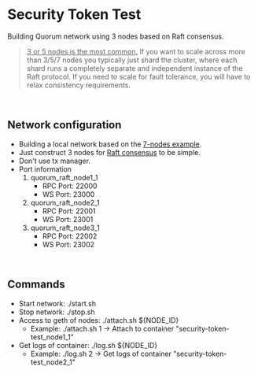# Security Token Test

Building Quorum network using 3 nodes based on Raft consensus.  

> <u>3 or 5 nodes is the most common.</u> If you want to scale across more than 3/5/7 nodes you typically just shard the cluster, where each shard runs a completely separate and independent instance of the Raft protocol. If you need to scale for fault tolerance, you will have to relax consistency requirements.

<br>

## Network configuration
- Building a local network based on the [7-nodes example](https://github.com/ConsenSys/quorum-examples).
- Just construct 3 nodes for [Raft consensus](https://raft.github.io/) to be simple.
- Don't use tx manager.
- Port information
   1. quorum_raft_node1_1
      - RPC Port: 22000
      - WS Port: 23000
   2. quorum_raft_node2_1
      - RPC Port: 22001
      - WS Port: 23001
   3. quorum_raft_node3_1
      - RPC Port: 22002
      - WS Port: 23002

<br>

## Commands
- Start network: ./start.sh
- Stop network: ./stop.sh
- Access to geth of nodes: ./attach.sh ${NODE_ID} 
   - Example: ./attach.sh 1 -> Attach to container "security-token-test_node1_1"
- Get logs of container: ./log.sh ${NODE_ID}
   - Example: ./log.sh 2 -> Get logs of container "security-token-test_node2_1"

